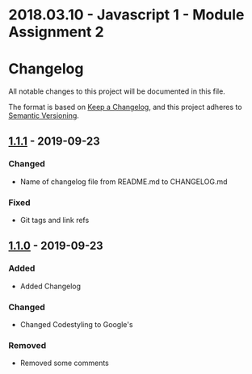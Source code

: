 # 2018.03.10 - Javascript 1 - Module Assignment 2

# Changelog
All notable changes to this project will be documented in this file.

The format is based on [Keep a Changelog](https://keepachangelog.com/),
and this project adheres to [Semantic Versioning](https://semver.org/spec/v2.0.0.html).

## [1.1.1] - 2019-09-23

### Changed
- Name of changelog file from README.md to CHANGELOG.md

### Fixed
- Git tags and link refs

## [1.1.0] - 2019-09-23

### Added
- Added Changelog

### Changed
- Changed Codestyling to Google's

### Removed
- Removed some comments

[Unreleased]: https://github.com/ChrisBit/javascript1_MA2/compare/v1.1.1...HEAD
[1.1.1]: https://github.com/ChrisBit/javascript1_MA2/compare/1.1.0...v1.1.1
[1.1.0]: https://github.com/ChrisBit/javascript1_MA2/compare/b6421784f58fb18f80ab2c370ad0460fe7bec97f...1.1.0